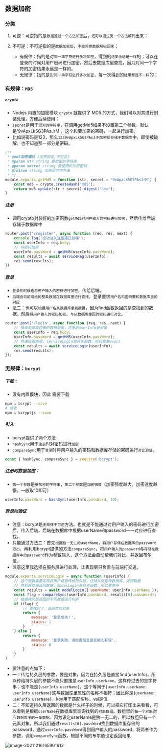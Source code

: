 ## 数据加密

### 分类

1. 可逆：可逆指的是`数据通过一个方法加密`后，`还可以通过另一个方法解码`出来；

2. 不可逆：不可逆指的是`数据加密后`，`不能将原数据解码回来`；
   - 有规律：指的是对`同一串字符进行多次加密`，得到的`结果永远是一样`的；可以在登录的时候对用户密码进行加密，然后去数据库里查找，因为对同一个字符的加密结果永远是一样的。
   - 无规律：指的是对`同一串字符进行多次加密`，每一次得到的`结果都是不一样`的；

### 有规律：`MD5`

##### `crypto`

- Nodejs 内置的加密模块 `crypto` 就提供了 MD5 的方式，我们可以对其进行封装处理，方便后续使用：
- `secret`是用于`混淆的字符串`，在调用getMd5如果不设置第二个参数，默认是'9vApxLk5G3PAsJrM'，这个和要加密的密码，一起进行加密。
- 比如说密码是123，那么`1239vApxLk5G3PAsJrM加密后存储于数据库`中，即使被破解，也不知道那一部分是密码。

``` javascript
/**
 * @md5加密模块 (加密固定,不可逆)
 * @param str string 要加密的字符串
 * @param secret string 要使用的加密密钥
 * @retrun string 加密后的字符串
 * */
module.exports.getMd5 = function (str, secret = '9vApxLk5G3PAsJrM') {
    const md5 = crypto.createHash('md5');
    return md5.update(str + secret).digest('hex');
}
```

#####  注册

- 调用crypto封装好的加密函数`getMd5对用户输入的密码进行加密`，然后传给后端存储于数据库中

``` javascript
router.post('/register', async function (req, res, next) {
	console.log('成功进入注册接口后端');
	const userInfo = req.body;
	// 将密码加密
	userInfo.passWord = getMd5(userInfo.passWord);
	const results = await serviceReg(userInfo);
	res.send(results);
})
```

##### 登录

- `登录的时候也将用户输入的密码进行加密`，传给后端。
- `后端会将前端给的整条数据在数据库里进行查找`，登录要求`用户名和密码要和数据库里的对应`
- 法二：也可以`根据用户名从数据库拿到数据`，因为find函数返回的是查找到的数据。然后`将用户输入的密码加密`，`与从数据库拿回的密码进行对比`。

``` javascript
router.post('/login', async function (req, res, next) {
	// 接收前端发过来的数据对象，这里的userInfo是对象
	const userInfo = req.body;
	userInfo.passWord = getMd5(userInfo.passWord);
	// 传递给服务层, serviceLogin是异步函数，所以需要await
	const results = await serviceLogin(userInfo);
	res.send(results);
});

```

### 无规律：`bcrypt`

##### **下载：**

- 没有内置模块，因此 需要下载

```bash
npm i bcrypt --save
# 或者
npm i bcryptjs --save
```

##### 引入

- bcrypt提供了两个方法
- `hashSync`用于`注册`时对密码进行`加密`
- `compareSync`用于`登录`时将用户输入的密码和数据库存储的密码进行`对比验证`。

```  javascript
const { hashSync, compareSync } = require('bcrypt');
```

##### **注册时数据加密：**

- `第一个参数`是`要加密的字符串`，`第二个参数`是`加密强度`（加密强度越大，加密速度越慢。一般取10即可）

``` javascript
userInfo.passWord = hashSync(userInfo.passWord, 10);
```

##### 登录时验证

- 注意：bcrypt是`无规律不可逆`方法。也就是不能通过对用户输入的密码进行加密后，传入后端，后端在数据库中根据userName和password一一对应进行查找。
- 只能通过方法二：首先`根据独一无二的userName`，`将用户存储在数据库的password取出`，再利用bcrypt提供的方法`compareSync`，将`用户输入的password`与`存储在数据库中的password`作为参数输入，这个方法会自动帮我们对比，并返回布尔值。
- 注意这里我选择在服务层进行处理，让表现层只负责与前端打交道。

``` javascript
module.exports.serviceLogin = async function (userInfo) {
    // 这个函数需要实现将用户信息传给持久层，让持久层查询数据库，返回数据
    // 然后再处理返回数据，modelLogin是异步函数，所以要等待
    const results = await modelLogin({ userName: userInfo.userName });
    const flag = compareSync(userInfo.passWord, results[0].passWord);
    // 根据持久层返回的不同数据进行判断
    if (flag) {
        // 查找到了，返回对应对象
        return {
            message: '登录成功！',
            status: 1
        }
    } else {
        return {
            message: '登录失败，请检查信息是否输入有误',
            status: 0
        }
    }
}
```

- 要注意的点如下：
- 一：传给持久层的参数，要是对象，因为在持久层是直接find(userInfo)，所以传给持久层的参数不能只直接是`userInfo.userName`，这样传过去的是字符串；也不能是`{userInfo.userName}`，这个等同于`{userInfo.userName: userInfo.userName}`这与数据库里属性的名称不相符；因此得是`{userName: userInfo.userName}`，key用于匹配名称，val是值
- 二：不知道持久层返回的数据是什么样子的时候，可以把它打印出来看看，可以看到是根据`userName`在数据库里查询找到的`对象数组`。数组里的`每一个对象`对应`数据库里的一条数据`。因为设定userName是独一无二的，所以数组只有一个元素对象。所以我们通过`results[0].passWord`找到数据库里存储的password，通过`userInfo.passWord`得到用户输入的password，将两者作为参数，调用`compareSync`函数，根据不同的布尔值设定返回结果

![image-20211216165901612](C:\Users\zayn\AppData\Roaming\Typora\typora-user-images\image-20211216165901612.png)